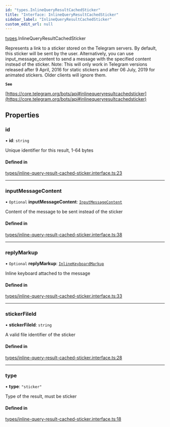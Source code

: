 ```yaml
---
id: "types.InlineQueryResultCachedSticker"
title: "Interface: InlineQueryResultCachedSticker"
sidebar_label: "InlineQueryResultCachedSticker"
custom_edit_url: null
---
```


[types](../modules/types.md).InlineQueryResultCachedSticker

Represents a link to a sticker stored on the Telegram servers. By default, this
sticker will be sent by the user. Alternatively, you can use
input_message_content to send a message with the specified content instead of
the sticker.
Note: This will only work in Telegram versions released after 9 April, 2016 for
static stickers and after 06 July, 2019 for animated stickers. Older clients
will ignore them.

**`See`**

[https://core.telegram.org/bots/api#inlinequeryresultcachedsticker](https://core.telegram.org/bots/api#inlinequeryresultcachedsticker)

## Properties

### id

• **id**: `string`

Unique identifier for this result, 1-64 bytes

#### Defined in

[types/inline-query-result-cached-sticker.interface.ts:23](https://github.com/DeityLamb/telegramjs/blob/32b4cca/packages/common/lib/interfaces/types/inline-query-result-cached-sticker.interface.ts#L23)

___

### inputMessageContent

• `Optional` **inputMessageContent**: [`InputMessageContent`](../modules/types.md#inputmessagecontent)

Content of the message to be sent instead of the sticker

#### Defined in

[types/inline-query-result-cached-sticker.interface.ts:38](https://github.com/DeityLamb/telegramjs/blob/32b4cca/packages/common/lib/interfaces/types/inline-query-result-cached-sticker.interface.ts#L38)

___

### replyMarkup

• `Optional` **replyMarkup**: [`InlineKeyboardMarkup`](types.InlineKeyboardMarkup.md)

Inline keyboard attached to the message

#### Defined in

[types/inline-query-result-cached-sticker.interface.ts:33](https://github.com/DeityLamb/telegramjs/blob/32b4cca/packages/common/lib/interfaces/types/inline-query-result-cached-sticker.interface.ts#L33)

___

### stickerFileId

• **stickerFileId**: `string`

A valid file identifier of the sticker

#### Defined in

[types/inline-query-result-cached-sticker.interface.ts:28](https://github.com/DeityLamb/telegramjs/blob/32b4cca/packages/common/lib/interfaces/types/inline-query-result-cached-sticker.interface.ts#L28)

___

### type

• **type**: ``"sticker"``

Type of the result, must be sticker

#### Defined in

[types/inline-query-result-cached-sticker.interface.ts:18](https://github.com/DeityLamb/telegramjs/blob/32b4cca/packages/common/lib/interfaces/types/inline-query-result-cached-sticker.interface.ts#L18)
